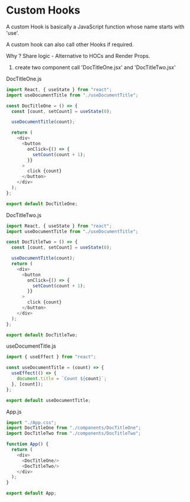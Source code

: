 #  Custom Hooks

A custom Hook is basically a JavaScript function whose name starts with 'use'.  

A custom hook can also call other Hooks if required.   

Why ? 
Share logic - Alternative to HOCs and Render Props.  

1. create two component call 'DocTitleOne.jsx' and 'DocTitleTwo.jsx' 

DocTitleOne.js
```js
import React, { useState } from "react";
import useDocumentTitle from "./useDocumentTitle";

const DocTitleOne = () => {
  const [count, setCount] = useState(0);

  useDocumentTitle(count);

  return (
    <div>
      <button
        onClick={() => {
          setCount(count + 1);
        }}
      >
        click {count}
      </button>
    </div>
  );
};

export default DocTitleOne;
```

DocTitleTwo.js
```js
import React, { useState } from "react";
import useDocumentTitle from "./useDocumentTitle";

const DocTitleTwo = () => {
  const [count, setCount] = useState(0);

  useDocumentTitle(count);
  return (
    <div>
      <button
        onClick={() => {
          setCount(count + 1);
        }}
      >
        click {count}
      </button>
    </div>
  );
};

export default DocTitleTwo;
```

useDocumentTitle.js
```js 
import { useEffect } from "react";

const useDocumentTitle = (count) => {
  useEffect(() => {
    document.title = `Count ${count}`;
  }, [count]);
};

export default useDocumentTitle;
```

App.js
```js
import "./App.css";
import DocTitleOne from "./components/DocTitleOne";
import DocTitleTwo from "./components/DocTitleTwo";

function App() {
  return (
    <div>
      <DocTitleOne/>
      <DocTitleTwo/>
    </div>
  );
}

export default App;
```   









